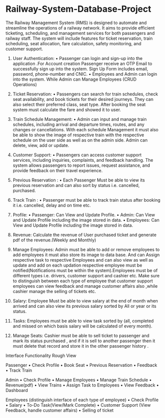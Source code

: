 # Railway-System-Database-Project
The Railway Management System (RMS) is designed to automate and streamline the operations of a railway network. It aims to provide efficient ticketing, scheduling, and management services for both passengers and railway staff. The system will include features for ticket reservation, train scheduling, seat allocation, fare calculation, safety monitoring, and customer support.

1. User Authentication:
• Passenger can login and sign-up into the application .For Account creation Passenger receive an OTP Email to successfully sign up into the system. Sign Up Form includes email, password, phone-number and CNIC.
• Employees and Admin can login into the system. While Admin can Manage Employees (CRUD Operations)

2. Ticket Reservation:
• Passengers can search for train schedules, check seat availability, and book tickets for their desired journeys. They can also select their preferred class, seat type. After booking the seat system must calculate the fare and showed it to user.

3. Train Schedule Management:
• Admin can input and manage train schedules, including arrival and departure times, routes, and any changes or cancellations. With each schedule Management it must also be able to show the image of respective train with the respective schedule on the user side as well as on the admin side. Admin can delete, view, add or update.

4. Customer Support:
• Passengers can access customer support services, including inquiries, complaints, and feedback handling. The system allows passengers to report issues, request assistance, and provide feedback on their travel experience.

5. Previous Reservation :
• Each Passenger Must be able to view its previous reservation and can also sort by status i.e. cancelled, purchased.

6. Track Train :
• Passenger must be able to track train status after booking it i.e. cancelled, delay and on time etc.

7. Profile:
• Passenger: Can View and Update Profile.
• Admin: Can View and Update Profile including the image stored in data.
• Employees: Can View and Update Profile including the image stored in data.
8. Revenue: Calculate the revenue of User purchased ticket and generate pdf of the revenue.(Weekly and Monthly)
9. Manage Employees: Admin must be able to add or remove employees to add employees it must also store its image to data base. And can Assign respective task to respective Employees and can also view as well as update and add on each updation respective employee must be notified(Notifications must be within the system).Employees must be of different types i.e. drivers, customer support and cashier etc. Make sure to distinguish between each type of employee that customer support employees can view feedback and manage customer affairs also ,while cashier manage the selling of tickets etc.
10. Salary: Employee Must be able to view salary at the end of month when arrived and can also view its previous salary sorted by All or year or its status.
11. Tasks: Employees must be able to view task sorted by (all, completed and missed on which basis salary will be calculated of every month).
12. Manage Seats: Cashier must be able to sell ticket to passenger and mark its status purchased , and if it is sell to another passenger then it must delete that record and store it in the other passenger history .

Interface Functionality Rough View

Passenger 
• Check Profile
• Book Seat
• Previous Reservation
• Feedback
• Track Train

Admin 
• Check Profile
• Manage Employees
• Manage Train Schedule
• Revenue(pdf)
• View Trains
• Assign Task to Employees
• View Feedback
• Dashboard

Employees (distinguish interface of each type of employee)
• Check Profile
• Salary
• To-Do Task(View/Mark Complete)
• Customer Support (View Feedback, handle customer affairs)
• Selling of ticket
